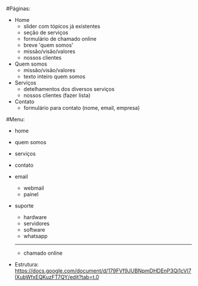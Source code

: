 #Páginas:

- Home
  - slider com tópicos já existentes
  - seção de serviços
  - formulário de chamado online
  - breve 'quem somos'
  - missão/visão/valores
  - nossos clientes
- Quem somos
  - missão/visão/valores
  - texto inteiro quem somos
- Serviços
  - detelhamentos dos diversos serviços
  - nossos clientes (fazer lista)
- Contato
  - formulário para contato (nome, email, empresa)

#Menu:

- home
- quem somos
- serviços
- contato
- email
  - webmail
  - painel
- suporte

  - hardware
  - servidores
  - software
  - whatsapp

  ***

  - chamado online

- Estrutura:
  https://docs.google.com/document/d/179FVf9JUBNpmDHDEnP3Qj1cVI7lXubWfxEQKuzFT7QY/edit?tab=t.0
